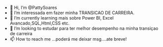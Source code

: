 - 👋 Hi, I’m @PattySoares
- 👀 I’m interessada  em fazer  minha TRANSICAO DE CARREIRA.
- 🌱 I’m currently learning  mais sobre Power BI, Excel Avancado,SQL,Html,CSS etc.
- 💞️ I’m looking to  estudar para  ter melhor desempenho na minha transiçao de carreira
- 📫 How to reach me ...poderá me deixar msg....ate breve!

<!---
PattySoares/PattySoares is a ✨ special ✨ repository because its `README.md` (this file) appears on your GitHub profile.
You can click the Preview link to take a look at your changes.
--->
